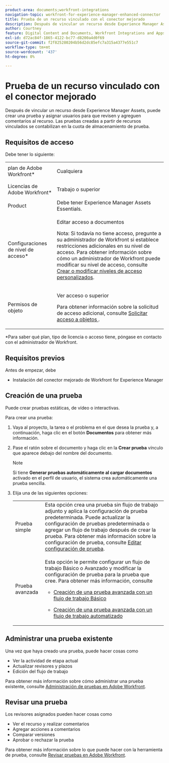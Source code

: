 ```yaml
---
product-area: documents;workfront-integrations
navigation-topic: workfront-for-experience-manager-enhanced-connector
title: Prueba de un recurso vinculado con el conector mejorado
description: Después de vincular un recurso desde Experience Manager Assets, puede crear una prueba y asignar usuarios para que revisen y agreguen comentarios al recurso.
author: Courtney
feature: Digital Content and Documents, Workfront Integrations and Apps
exl-id: d72ac84f-1865-4122-bc77-d8200a4d0f69
source-git-commit: f2f825280204b56d2dc85efc7a315a4377e551c7
workflow-type: tm+mt
source-wordcount: '437'
ht-degree: 0%

---
```


# Prueba de un recurso vinculado con el conector mejorado

Después de vincular un recurso desde Experience Manager Assets, puede crear una prueba y asignar usuarios para que revisen y agreguen comentarios al recurso. Las pruebas creadas a partir de recursos vinculados se contabilizan en la cuota de almacenamiento de prueba.

## Requisitos de acceso

Debe tener lo siguiente:

<table style="table-layout:auto"> 
 <col> 
 <col> 
 <tbody> 
  <tr> 
   <td role="rowheader">plan de Adobe Workfront*</td> 
   <td> <p> Cualquiera</p> </td> 
  </tr> 
  <tr> 
   <td role="rowheader">Licencias de Adobe Workfront*</td> 
   <td> <p>Trabajo o superior</p> </td> 
  </tr> 
  <tr> 
   <td role="rowheader">Product</td> 
   <td>Debe tener Experience Manager Assets Essentials.</td> 
  </tr> 
  <tr> 
   <td role="rowheader">Configuraciones de nivel de acceso*</td> 
   <td> <p>Editar acceso a documentos</p> <p>Nota: Si todavía no tiene acceso, pregunte a su administrador de Workfront si establece restricciones adicionales en su nivel de acceso. Para obtener información sobre cómo un administrador de Workfront puede modificar su nivel de acceso, consulte <a href="../../../administration-and-setup/add-users/configure-and-grant-access/create-modify-access-levels.md" class="MCXref xref">Crear o modificar niveles de acceso personalizados</a>.</p> </td> 
  </tr> 
  <tr> 
   <td role="rowheader">Permisos de objeto</td> 
   <td> <p>Ver acceso o superior</p> <p>Para obtener información sobre la solicitud de acceso adicional, consulte <a href="../../../workfront-basics/grant-and-request-access-to-objects/request-access.md" class="MCXref xref">Solicitar acceso a objetos </a>.</p> </td> 
  </tr> 
 </tbody> 
</table>

&#42;Para saber qué plan, tipo de licencia o acceso tiene, póngase en contacto con el administrador de Workfront.

## Requisitos previos

Antes de empezar, debe

* Instalación del conector mejorado de Workfront for Experience Manager

## Creación de una prueba

Puede crear pruebas estáticas, de vídeo o interactivas.

Para crear una prueba:

1. Vaya al proyecto, la tarea o el problema en el que desea la prueba y, a continuación, haga clic en el botón **Documentos** para obtener más información.
1. Pase el ratón sobre el documento y haga clic en la **Crear prueba** vínculo que aparece debajo del nombre del documento.

   >[!NOTE]
   >
   >Si tiene **Generar pruebas automáticamente al cargar documentos** activado en el perfil de usuario, el sistema crea automáticamente una prueba sencilla.

1. Elija una de las siguientes opciones:

   <table style="table-layout:auto"> 
    <col> 
    <col> 
    <tbody> 
     <tr> 
      <td role="rowheader">Prueba simple</td> 
      <td>Esta opción crea una prueba sin flujo de trabajo adjunto y aplica la configuración de prueba predeterminada. Puede actualizar la configuración de pruebas predeterminada o agregar un flujo de trabajo después de crear la prueba. Para obtener más información sobre la configuración de prueba, consulte <a href="../../../review-and-approve-work/proofing/managing-proofs-within-workfront/edit-proof-settings.md" class="MCXref xref">Editar configuración de prueba</a>.</td> 
     </tr> 
     <tr> 
      <td role="rowheader">Prueba avanzada</td> 
      <td> <p>Esta opción le permite configurar un flujo de trabajo Básico o Avanzado y modificar la configuración de prueba para la prueba que cree. Para obtener más información, consulte </p> 
       <ul> 
        <li> <p><a href="../../../review-and-approve-work/proofing/creating-proofs-within-workfront/configure-basic-proof-workflow.md" class="MCXref xref">Creación de una prueba avanzada con un flujo de trabajo Básico</a> </p> </li> 
        <li> <p><a href="../../../review-and-approve-work/proofing/creating-proofs-within-workfront/create-automated-proof-workflow.md" class="MCXref xref">Creación de una prueba avanzada con un flujo de trabajo automatizado</a> </p> </li> 
       </ul> </td> 
     </tr> 
    </tbody> 
   </table>

## Administrar una prueba existente

Una vez que haya creado una prueba, puede hacer cosas como

* Ver la actividad de etapa actual
* Actualizar revisores y plazos
* Edición del flujo de trabajo

Para obtener más información sobre cómo administrar una prueba existente, consulte [Administración de pruebas en Adobe Workfront](../../../review-and-approve-work/proofing/managing-proofs-within-workfront/manage-proofs-in-wf.md).

## Revisar una prueba

Los revisores asignados pueden hacer cosas como

* Ver el recurso y realizar comentarios
* Agregar acciones a comentarios
* Comparar versiones
* Aprobar o rechazar la prueba

Para obtener más información sobre lo que puede hacer con la herramienta de prueba, consulte [Revisar pruebas en Adobe Workfront](../../../review-and-approve-work/proofing/reviewing-proofs-within-workfront/review-proofs-in-wf.md).
